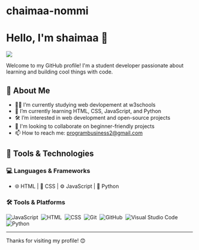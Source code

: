 # chaimaa-nommi
# Hello, I'm shaimaa 👋
 <a href="https://github.com/DenverCoder1/readme-typing-svg"><img src="https://readme-typing-svg.herokuapp.com/?lines=web%20developer;Always%20learning%20new%20things&font=Fira%20Code&center=true&width=440&height=45&color=f75c7e&vCenter=true&size=22"></a>
 
Welcome to my GitHub profile! I'm a student developer passionate about learning and building cool things with code.

## 🚀 About Me
- 🧑‍🎓 I’m currently studying web devlopement at w3schools
- 🌱 I’m currently learning HTML, CSS, JavaScript, and Python
- 🛠️ I’m interested in web development and open-source projects
- 🤝 I'm looking to collaborate on beginner-friendly projects
- 📫 How to reach me: programbusiness2@gmail.com

## 🧰 Tools & Technologies

### 💻 Languages & Frameworks
- 🌐 HTML | 🎨 CSS | ⚙️ JavaScript | 🐍 Python  

### 🛠️ Tools & Platforms
![JavaScript](https://img.shields.io/badge/-JavaScript-05122A?style=flat&logo=javascript)&nbsp;
![HTML](https://img.shields.io/badge/-HTML-05122A?style=flat&logo=HTML5)&nbsp;
![CSS](https://img.shields.io/badge/-CSS-05122A?style=flat&logo=CSS3&logoColor=1572B6)&nbsp;
![Git](https://img.shields.io/badge/-Git-05122A?style=flat&logo=git)&nbsp;
![GitHub](https://img.shields.io/badge/-GitHub-05122A?style=flat&logo=github)&nbsp;
![Visual Studio Code](https://img.shields.io/badge/-Visual%20Studio%20Code-05122A?style=flat&logo=visual-studio-code&logoColor=007ACC)&nbsp;
![Python](https://img.shields.io/badge/-Python%20-05122A?style=flat&logo=python)&nbsp;

---

Thanks for visiting my profile! 😊

